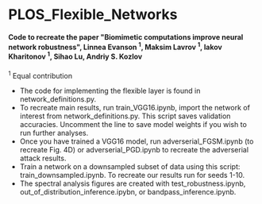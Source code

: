 # PLOS_Flexible_Networks

#### Code to recreate the paper "Biomimetic computations improve neural network robustness", Linnea Evanson <sup>1</sup>, Maksim Lavrov <sup>1</sup>, Iakov Kharitonov <sup>1</sup>, Sihao Lu, Andriy S. Kozlov
<sup>1</sup> Equal contribution

* The code for implementing the flexible layer is found in network_definitions.py.
* To recreate main results, run train_VGG16.ipynb, import the network of interest from network_definitions.py. This script saves validation accuracies. Uncomment the line to save model weights if you wish to run further analyses. 
* Once you have trained a VGG16 model, run adverserial_FGSM.ipynb (to recreate Fig. 4D) or adverserial_PGD.ipynb to recreate the adverserial attack results.
* Train a network on a downsampled subset of data using this script: train_downsampled.ipynb. To recreate our results run for seeds 1-10. 
* The spectral analysis figures are created with test_robustness.ipynb, out_of_distribution_inference.ipybn, or bandpass_inference.ipynb. 

